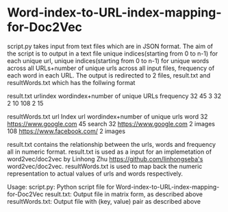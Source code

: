 # Word-index-to-URL-index-mapping-for-Doc2Vec

script.py takes input from text files which are in JSON format. The aim of the script is to output in a text file unique indices(starting from 0 to n-1) for each unique url, unique indices(starting from 0 to n-1) for unique words across all URLs+number of unique urls across all input files, frequency of each word in each URL. The output is redirected to 2 files, result.txt and resultWords.txt which has the follwing format

result.txt
urlindex    wordindex+number of unique URLs     frequency
32		45					3
32		2					10
108		2					15

resultWords.txt
url Index	url				wordindex+number of unique urls		word
32		https://www.google.com		45					search
32		https://www.google.com		2					images
108		https://www.facebook.com/	2					images

result.txt contains the relationship between the urls, words and frequency all in numeric format. result.txt is used as a input for an implemetation of word2vec/doc2vec by Linhong Zhu https://github.com/linhongseba's word2vec/doc2vec. resultWords.txt is used to map back the numeric representation to actual values of urls and words respectively.

Usage:
script.py: Python script file for Word-index-to-URL-index-mapping-for-Doc2Vec
result.txt: Output file in matrix form, as described above
resultWords.txt: Output file with (key, value) pair as described above
